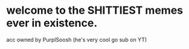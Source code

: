 # welcome to the SHITTIEST memes ever in existence.
acc owned by PurplSoosh (he's very cool go sub on YT)
